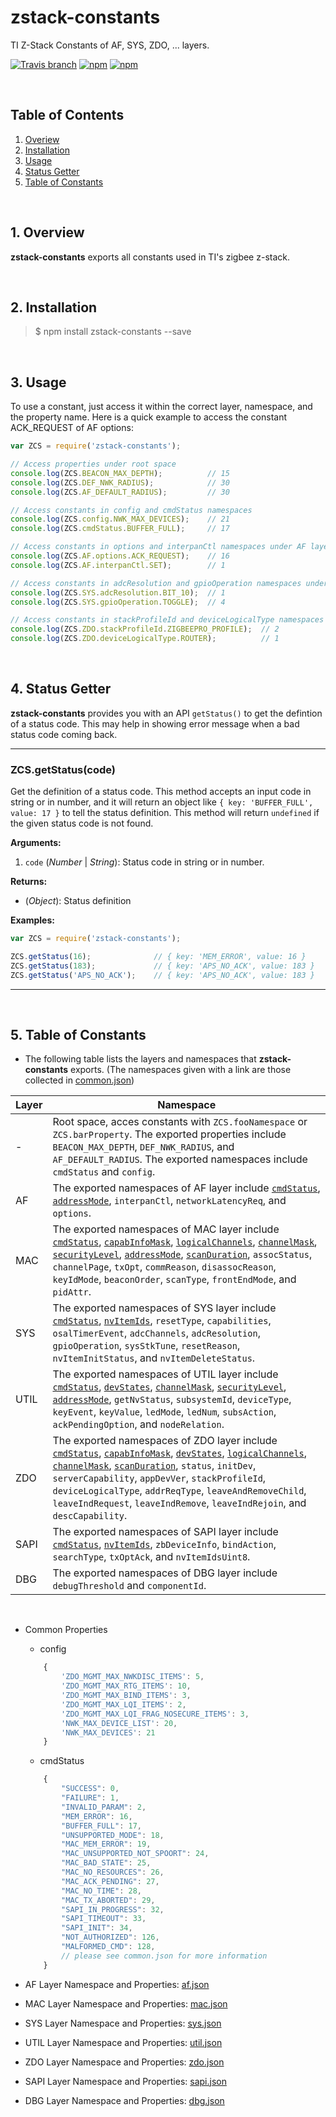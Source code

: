 # zstack-constants
TI Z-Stack Constants of AF, SYS, ZDO, ... layers.  

[![Travis branch](https://img.shields.io/travis/zigbeer/zstack-constants/master.svg?maxAge=2592000)](https://travis-ci.org/zigbeer/zstack-constants)
[![npm](https://img.shields.io/npm/v/zstack-constants.svg?maxAge=2592000)](https://www.npmjs.com/package/zstack-constants)
[![npm](https://img.shields.io/npm/l/zstack-constants.svg?maxAge=2592000)](https://www.npmjs.com/package/zstack-constants)


<br />

## Table of Contents

1. [Overiew](#Overiew)  
2. [Installation](#Installation)  
3. [Usage](#Usage)  
4. [Status Getter](#Status)  
5. [Table of Constants](#Table)  

<br />

<a name="Overiew"></a>  
## 1. Overview  

**zstack-constants** exports all constants used in TI's zigbee z-stack.  
  
<br />

<a name="Installation"></a>
## 2. Installation

> $ npm install zstack-constants --save
  
<br />

<a name="Usage"></a>
## 3. Usage

To use a constant, just access it within the correct layer, namespace, and the property name. Here is a quick example to access the constant ACK_REQUEST of AF options:  

```js
var ZCS = require('zstack-constants');

// Access properties under root space  
console.log(ZCS.BEACON_MAX_DEPTH);          // 15
console.log(ZCS.DEF_NWK_RADIUS);            // 30
console.log(ZCS.AF_DEFAULT_RADIUS);         // 30

// Access constants in config and cmdStatus namespaces  
console.log(ZCS.config.NWK_MAX_DEVICES);    // 21
console.log(ZCS.cmdStatus.BUFFER_FULL);     // 17

// Access constants in options and interpanCtl namespaces under AF layer
console.log(ZCS.AF.options.ACK_REQUEST);    // 16
console.log(ZCS.AF.interpanCtl.SET);        // 1

// Access constants in adcResolution and gpioOperation namespaces under SYS layer
console.log(ZCS.SYS.adcResolution.BIT_10);  // 1
console.log(ZCS.SYS.gpioOperation.TOGGLE);  // 4

// Access constants in stackProfileId and deviceLogicalType namespaces under ZDO layer
console.log(ZCS.ZDO.stackProfileId.ZIGBEEPRO_PROFILE);  // 2
console.log(ZCS.ZDO.deviceLogicalType.ROUTER);          // 1
```
  
<br />

<a name="Status"></a>
## 4. Status Getter

**zstack-constants** provides you with an API `getStatus()` to get the defintion of a status code. This may help in showing error message when a bad status code coming back.  

*************************************************

### ZCS.getStatus(code)  
Get the definition of a status code. This method accepts an input code in string or in number, and it will return an object like `{ key: 'BUFFER_FULL', value: 17 }` to tell the status definition. This method will return `undefined` if the given status code is not found.  

**Arguments:**  

1. `code` (_Number_ | _String_): Status code in string or in number.  

**Returns:**  

 * (_Object_): Status definition  

**Examples:** 

```js
var ZCS = require('zstack-constants');

ZCS.getStatus(16);              // { key: 'MEM_ERROR', value: 16 }
ZCS.getStatus(183);             // { key: 'APS_NO_ACK', value: 183 }
ZCS.getStatus('APS_NO_ACK');    // { key: 'APS_NO_ACK', value: 183 }

```
*************************************************
  
<br />
  
[commonjs]: https://github.com/zigbeer/zstack-constants/blob/master/layer/defs/common.json

<a name="Table"></a>
## 5. Table of Constants

* The following table lists the layers and namespaces that **zstack-constants** exports. (The namespaces given with a link are those collected in [common.json](commonjs))  

| Layer     | Namespace                                                                                                                    |
|-----------|------------------------------------------------------------------------------------------------------------------------------|
| -         | Root space, acces constants with `ZCS.fooNamespace` or `ZCS.barProperty`. The exported properties include `BEACON_MAX_DEPTH`, `DEF_NWK_RADIUS`, and `AF_DEFAULT_RADIUS`. The exported namespaces include `cmdStatus` and `config`.      |
| AF        | The exported namespaces of AF layer include [`cmdStatus`](commonjs), [`addressMode`](commonjs), `interpanCtl`, `networkLatencyReq`, and `options`.                               |
| MAC       | The exported namespaces of MAC layer include [`cmdStatus`](commonjs), [`capabInfoMask`](commonjs), [`logicalChannels`](commonjs), [`channelMask`](commonjs), [`securityLevel`](commonjs), [`addressMode`](commonjs), [`scanDuration`](commonjs), `assocStatus`, `channelPage`, `txOpt`, `commReason`, `disassocReason`, `keyIdMode`, `beaconOrder`, `scanType`, `frontEndMode`, and `pidAttr`.     |
| SYS       | The exported namespaces of SYS layer include [`cmdStatus`](commonjs), [`nvItemIds`](commonjs), `resetType`, `capabilities`, `osalTimerEvent`, `adcChannels`, `adcResolution`, `gpioOperation`, `sysStkTune`, `resetReason`, `nvItemInitStatus`, and `nvItemDeleteStatus`.                                      |
| UTIL      | The exported namespaces of UTIL layer include [`cmdStatus`](commonjs), [`devStates`](commonjs), [`channelMask`](commonjs), [`securityLevel`](commonjs), [`addressMode`](commonjs), `getNvStatus`, `subsystemId`, `deviceType`, `keyEvent`, `keyValue`, `ledMode`, `ledNum`, `subsAction`, `ackPendingOption`, and `nodeRelation`.      |
| ZDO       | The exported namespaces of ZDO layer include [`cmdStatus`](commonjs), [`capabInfoMask`](commonjs), [`devStates`](commonjs), [`logicalChannels`](commonjs), [`channelMask`](commonjs), [`scanDuration`](commonjs), `status`, `initDev`, `serverCapability`, `appDevVer`, `stackProfileId`, `deviceLogicalType`, `addrReqType`, `leaveAndRemoveChild`, `leaveIndRequest`, `leaveIndRemove`, `leaveIndRejoin`, and `descCapability`.    |
| SAPI      | The exported namespaces of SAPI layer include [`cmdStatus`](commonjs), [`nvItemIds`](commonjs), `zbDeviceInfo`, `bindAction`, `searchType`, `txOptAck`, and `nvItemIdsUint8`.                    |
| DBG       | The exported namespaces of DBG layer include `debugThreshold` and `componentId`.                            |


<br />

* Common Properties  
    * config
    ```js
        {
            'ZDO_MGMT_MAX_NWKDISC_ITEMS': 5,
            'ZDO_MGMT_MAX_RTG_ITEMS': 10,
            'ZDO_MGMT_MAX_BIND_ITEMS': 3,
            'ZDO_MGMT_MAX_LQI_ITEMS': 2,
            'ZDO_MGMT_MAX_LQI_FRAG_NOSECURE_ITEMS': 3,
            'NWK_MAX_DEVICE_LIST': 20,
            'NWK_MAX_DEVICES': 21
        }
    ```
    * cmdStatus
    ```js
        {
            "SUCCESS": 0,
            "FAILURE": 1,
            "INVALID_PARAM": 2,
            "MEM_ERROR": 16,
            "BUFFER_FULL": 17,
            "UNSUPPORTED_MODE": 18,
            "MAC_MEM_ERROR": 19,
            "MAC_UNSUPPORTED_NOT_SPOORT": 24,
            "MAC_BAD_STATE": 25,
            "MAC_NO_RESOURCES": 26,
            "MAC_ACK_PENDING": 27,
            "MAC_NO_TIME": 28,
            "MAC_TX_ABORTED": 29,
            "SAPI_IN_PROGRESS": 32,
            "SAPI_TIMEOUT": 33,
            "SAPI_INIT": 34,
            "NOT_AUTHORIZED": 126,
            "MALFORMED_CMD": 128,
            // please see common.json for more information
        }
    ```
  

* AF Layer Namespace and Properties: [af.json](https://github.com/zigbeer/zstack-constants/blob/master/layer/defs/af.json)  
* MAC Layer Namespace and Properties: [mac.json](https://github.com/zigbeer/zstack-constants/blob/master/layer/defs/mac.json)  
* SYS Layer Namespace and Properties: [sys.json](https://github.com/zigbeer/zstack-constants/blob/master/layer/defs/sys.json)  
* UTIL Layer Namespace and Properties: [util.json](https://github.com/zigbeer/zstack-constants/blob/master/layer/defs/util.json)  
* ZDO Layer Namespace and Properties: [zdo.json](https://github.com/zigbeer/zstack-constants/blob/master/layer/defs/zdo.json)  
* SAPI Layer Namespace and Properties: [sapi.json](https://github.com/zigbeer/zstack-constants/blob/master/layer/defs/sapi.json)  
* DBG Layer Namespace and Properties: [dbg.json](https://github.com/zigbeer/zstack-constants/blob/master/layer/defs/dbg.json)  
  

<br />
